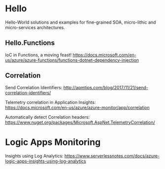 # Hello

Hello-World solutions and examples for fine-grained SOA, micro-lithic and micro-services architectures.

## Hello.Functions

IoC in Functions, a moving feast! <https://docs.microsoft.com/en-us/azure/azure-functions/functions-dotnet-dependency-injection>

## Correlation

Send Correlation Identifiers: <http://apmtips.com/blog/2017/11/21/send-correlation-identifiers/>

Telemetry correlation in Application Insights: <https://docs.microsoft.com/en-us/azure/azure-monitor/app/correlation>

Automatically detect Correlation headers: <https://www.nuget.org/packages/Microsoft.AspNet.TelemetryCorrelation/>

# Logic Apps Monitoring

Insights using Log Analytics: <https://www.serverlessnotes.com/docs/azure-logic-apps-insights-using-log-analytics>